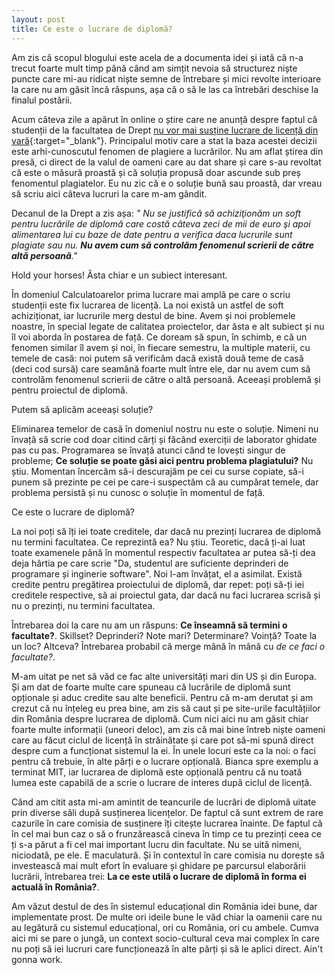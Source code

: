 ```yaml
---
layout: post
title: Ce este o lucrare de diplomă?
---
```

Am zis că scopul blogului este acela de a documenta idei și iată că n-a trecut foarte mult
timp până când am simțit nevoia să structurez niște puncte care mi-au ridicat niște semne
de întrebare și mici revolte interioare la care nu am găsit încă răspuns, așa că o să le las
ca întrebări deschise la finalul postării.

Acum câteva zile a apărut în online o știre care ne anunță despre faptul că studenții de la facultatea de Drept
[nu vor mai susține lucrare de licență din vară](http://www.digi24.ro/stiri/actualitate/educatie/studentii-de-la-drept-fara-lucrare-de-licenta-din-vara-653120){:target="_blank"}.
Principalul motiv care a stat la baza acestei decizii este arhi-cunoscutul fenomen de plagiere a lucrărilor.
Nu am aflat știrea din presă, ci direct de la valul de oameni care au dat share și care s-au
revoltat că este o măsură proastă și că soluția propusă doar ascunde sub preș fenomentul plagiatelor.
Eu nu zic că e o soluție bună sau proastă, dar vreau să scriu aici câteva lucruri la care m-am gândit.

Decanul de la Drept a zis așa: _"
Nu se justifică să achiziţionăm un soft pentru lucrările de diplomă care costă câteva zeci
de mii de euro şi apoi alimentarea lui cu baze de date pentru a verifica daca lucrurile
sunt plagiate sau nu. **Nu avem cum să controlăm fenomenul scrierii de către altă persoană**."_

Hold your horses! Ăsta chiar e un subiect interesant. 

În domeniul Calculatoarelor prima lucrare mai amplă pe care o scriu studenții este fix lucrarea de
licență. La noi există un astfel de soft achiziționat, iar lucrurile merg destul de bine.
Avem și noi problemele noastre, în special legate de calitatea proiectelor, dar ăsta e alt subiect
și nu îl voi aborda în postarea de față. Ce doream să spun, în schimb, e că un fenomen similar
îl avem și noi, în fiecare semestru, la multiple materii, cu temele de casă: noi putem să verificăm
dacă există două teme de casă (deci cod sursă) care seamănă foarte mult între ele, dar nu avem
cum să controlăm fenomenul scrierii de către o altă persoană. Aceeași problemă și pentru proiectul
de diplomă.

Putem să aplicăm aceeași soluție?

Eliminarea temelor de casă în domeniul nostru nu este o soluție. Nimeni nu învață să scrie cod
doar citind cărți și făcând exerciții de laborator ghidate pas cu pas. Programarea se învață
atunci când te lovești singur de probleme; **Ce soluție se poate găsi aici pentru problema plagiatului?**
Nu știu. Momentan încercăm să-i descurajăm pe cei cu surse copiate, să-i punem să prezinte pe
cei pe care-i suspectăm că au cumpărat temele, dar problema persistă și nu cunosc o soluție
în momentul de față.

Ce este o lucrare de diplomă?

La noi poți să îți iei toate creditele, dar dacă nu prezinți lucrarea de diplomă nu termini
facultatea. Ce reprezintă ea? Nu știu. Teoretic, dacă ți-ai luat toate examenele până în
momentul respectiv facultatea ar putea să-ți dea deja hârtia pe care scrie "Da, studentul
are suficiente deprinderi de programare și inginerie software". Noi l-am învățat, el a asimilat.
Există credite pentru pregătirea proiectului de diplomă, dar repet: poți să-ți iei creditele
respective, să ai proiectul gata, dar dacă nu faci lucrarea scrisă și nu o prezinți, nu
termini facultatea.

Întrebarea doi la care nu am un răspuns: **Ce înseamnă să termini o facultate?**. Skillset?
Deprinderi? Note mari? Determinare? Voință? Toate la un loc? Altceva? Întrebarea probabil că
merge mână în mână cu _de ce faci o facultate?_. 

M-am uitat pe net să văd ce fac alte universități mari din US și din Europa. Și am dat de foarte
multe care spuneau că lucrările de diplomă sunt opționale și aduc credite sau alte beneficii.
Pentru că m-am derutat și am crezut că nu înțeleg eu prea bine, am zis să caut și pe site-urile
facultățiilor din România despre lucrarea de diplomă. Cum nici aici nu am găsit chiar foarte
multe informații (uneori deloc), am zis că mai bine întreb niște oameni care au făcut ciclul
de licență în străinătate și care pot să-mi spună direct despre cum a funcționat sistemul la ei.
În unele locuri este ca la noi: o faci pentru că trebuie, în alte părți e o lucrare opțională.
Bianca spre exemplu a terminat MIT, iar lucrarea de diplomă este opțională pentru că nu toată
lumea este capabilă de a scrie o lucrare de interes după ciclul de licență.

Când am citit asta mi-am amintit de teancurile de lucrări de diplomă uitate prin diverse săli
după susținerea licențelor. De faptul că sunt extrem de rare cazurile în care comisia de susținere
îți citește lucrarea înainte. De faptul că în cel mai bun caz o să o frunzărească cineva în
timp ce tu prezinți ceea ce ți s-a părut a fi cel mai important lucru din facultate. Nu se uită
nimeni, niciodată, pe ele. E maculatură. Și în contextul în care comisia nu dorește să
investească mai mult efort în evaluare și ghidare pe parcursul elaborării lucrării, întrebarea trei:
**La ce este utilă o lucrare de diplomă în forma ei actuală în România?**. 

Am văzut destul de des în sistemul educațional din România idei bune, dar implementate prost.
De multe ori ideile bune le văd chiar la oamenii care nu au legătură cu sistemul
educațional, ori cu România, ori cu ambele. Cumva aici mi se pare o jungă, un context
socio-cultural ceva mai complex în care nu poți să iei lucruri care funcționează în alte
părți și să le aplici direct. Ain't gonna work. 
